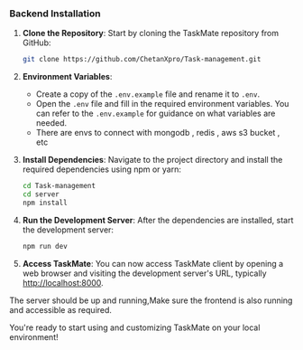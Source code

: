 ### Backend Installation

1. **Clone the Repository**: Start by cloning the TaskMate repository from GitHub:

    ```bash
    git clone https://github.com/ChetanXpro/Task-management.git
    ```

2. **Environment Variables**:

    - Create a copy of the `.env.example` file and rename it to `.env`.
    - Open the `.env` file and fill in the required environment variables. You can refer to the `.env.example` for guidance on what variables are needed.
    - There are envs to connect with mongodb , redis , aws s3 bucket , etc

3. **Install Dependencies**: Navigate to the project directory and install the required dependencies using npm or yarn:

    ```bash
    cd Task-management
    cd server
    npm install
    ```

4. **Run the Development Server**: After the dependencies are installed, start the development server:

    ```bash
    npm run dev
    ```

5. **Access TaskMate**: You can now access TaskMate client by opening a web browser and visiting the development server's URL, typically [http://localhost:8000](http://localhost:8000).

The server should be up and running,Make sure the frontend is also running and accessible as required.

You're ready to start using and customizing TaskMate on your local environment!
